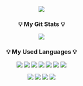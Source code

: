 <div align="center"><img src="https://capsule-render.vercel.app/api?type=waving&color=timeGradient&height=250&section=header&text=LeeChunHwa&fontSize=90&animation=twinkling&fontAlignY=40"/></div>

<!--
**LeeChunHwa/LeeChunHwa** is a ✨ _special_ ✨ repository because its `README.md` (this file) appears on your GitHub profile.

Here are some ideas to get you started:

- 🔭 I’m currently working on ...
- 🌱 I’m currently learning ...
- 👯 I’m looking to collaborate on ...
- 🤔 I’m looking for help with ...
- 💬 Ask me about ...
- 📫 How to reach me: ...
- 😄 Pronouns: ...
- ⚡ Fun fact: ...
-->
<h3 align="center">💡 My Git Stats 💡</h3>
<div align="center">
  <img src="https://github-readme-stats.vercel.app/api?username=LeeChunHwa&show_icons=true" />
</div>
</div>




<h3 align="center">💡 My Used Languages 💡</h3>
<div align="center">
<p align="center">
    <img src="https://img.shields.io/badge/Java-007396?style=flat-square&logo=Java&logoColor=white"/>
    <img src="https://img.shields.io/badge/Javascript-ffb13b?style=flat-square&logo=javascript&logoColor=white"/>
    <img src="https://img.shields.io/badge/Python-3766AB?style=flat-square&logo=Python&logoColor=white"/>
    <img src="https://img.shields.io/badge/Kotlin-0095D5?style=flat-square&logo=kotlin&logoColor=white"/>    
    <img src="https://img.shields.io/badge/C-A8B9CC?style=flat-square&logo=C&logoColor=white"/>
    <img src="https://img.shields.io/badge/HTML-E34F26?style=flat-square&logo=html5&logoColor=white"/>
    <img src="https://img.shields.io/badge/CSS-1572B6?style=flat-square&logo=css3&logoColor=white"/>
</p>

<p align="center">
    <img src="https://img.shields.io/badge/Spring-6DB33F?style=flat-square&logo=Spring&logoColor=white"/>
    <img src="https://img.shields.io/badge/JSP-007396?style=flat-square&logo=java&logoColor=white"/>
    <img src="https://img.shields.io/badge/Node-339933?style=flat-square&logo=node.js&logoColor=white"/>
    <img src="https://img.shields.io/badge/React-61DAFB?style=flat-square&logo=react&logoColor=white"/>
